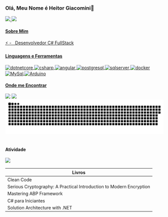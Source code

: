 
### Olá, Meu Nome é Heitor Giacomini👋 
<div>
 <a href="https://github.com/heitorgiacomini">
  <img height="180em" src="https://github-readme-stats.vercel.app/api?username=heitorgiacomini&layout=compact&show_icons=true&theme=merko&include_all_commits=true&count_private=true"/>
  <img height="180em" src="https://github-readme-stats.vercel.app/api/top-langs/?username=heitorgiacomini&layout=compact&langs_count=20&theme=merko"/>
</div>

#### Sobre Mim
⚡ - &nbsp; Desenvolvedor C# FullStack 
 
  
 #### Linguagens e Ferramentas
  
<div style="display: inline_block">
  <img align="center" alt="dotnetcore" height="30" width="40" src="https://cdn.jsdelivr.net/gh/devicons/devicon/icons/dotnetcore/dotnetcore-original.svg" />
  <img align="center" alt="csharp" height="30" width="40"  src="https://cdn.jsdelivr.net/gh/devicons/devicon/icons/csharp/csharp-original.svg" />
  <img align="center" alt="angular" height="30" width="40"  src="https://cdn.jsdelivr.net/gh/devicons/devicon/icons/angularjs/angularjs-original.svg" /> 
  <img align="center" alt="postgresql" height="30" width="40"  src="https://cdn.jsdelivr.net/gh/devicons/devicon/icons/postgresql/postgresql-original-wordmark.svg" /> 
  <img align="center" alt="sqlserver" height="30" width="40" src="https://cdn.jsdelivr.net/gh/devicons/devicon/icons/microsoftsqlserver/microsoftsqlserver-plain-wordmark.svg" />
  <img align="center" alt="docker" height="30" width="40" src="https://cdn.jsdelivr.net/gh/devicons/devicon/icons/docker/docker-original.svg">
  <img align="center" alt="MySql" height="50" width="60"  src="https://cdn.jsdelivr.net/gh/devicons/devicon/icons/mysql/mysql-original-wordmark.svg" />
  <img align="center" alt="Arduino" height="50" width="60" src="https://cdn.jsdelivr.net/gh/devicons/devicon/icons/arduino/arduino-original-wordmark.svg" />
</div>
 
 #### Onde me Encontrar
 
 <div><a href="https://www.linkedin.com/in/heitor-giacomini/" target="_blank"><img src="https://img.shields.io/badge/linkedin-%230077B5.svg?style=for-the-badge&logo=linkedin&logoColor=white" target="_blank"></a>
 <a href="https://www.youtube.com/user/Heithor1945/videos" target="_blank"><img src="https://img.shields.io/badge/YouTube-FF0000?style=for-the-badge&logo=youtube&logoColor=white" target="_blank"></a>
</div>
 

<picture>
  <source media="(prefers-color-scheme: dark)" srcset="https://raw.githubusercontent.com/heitorgiacomini/heitorgiacomini/output/github-contribution-grid-snake-dark.svg">
  <source media="(prefers-color-scheme: light)" srcset="https://raw.githubusercontent.com/heitorgiacomini/heitorgiacomini/output/github-contribution-grid-snake.svg">
  <img alt="github contribution grid snake animation" src="https://raw.githubusercontent.com/heitorgiacomini/heitorgiacomini/output/github-contribution-grid-snake.svg">
</picture>
<br><br>


#### Atividade
![](https://komarev.com/ghpvc/?username=heitorgiacominibrasil)
 <br/>
 
 | Livros |
| ------ |
| Clean Code | [plugins/dropbox/README.md][PlDb] |
| Serious Cryptography: A Practical Introduction to Modern Encryption |
| Mastering ABP Framework |
| C# para Iniciantes |
| Solution Architecture with .NET |
